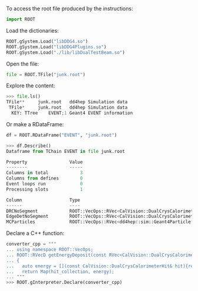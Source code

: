 To access the root file produced by the instructions:
```python
import ROOT
```
Load the dictionaries:
```python
ROOT.gSystem.Load("libDDG4.so")
ROOT.gSystem.Load("libDDG4Plugins.so")
ROOT.gSystem.Load("./lib/libDualTestBeam.so")
```
Open the file:
```python
file = ROOT.TFile("junk.root")
```
Explore the content:
```python
>>> file.ls()
TFile**		junk.root	dd4hep Simulation data
 TFile*		junk.root	dd4hep Simulation data
  KEY: TTree	EVENT;1	Geant4 EVENT information
```
Or make a RDataFrame:
```python
df = ROOT.RDataFrame("EVENT", "junk.root")
```

```python
>>> df.Describe()
Dataframe from TChain EVENT in file junk.root

Property                Value
--------                -----
Columns in total            3
Columns from defines        0
Event loops run             0
Processing slots            1

Column                  Type                                                    Origin
------                  ----                                                    ------
DRCNoSegment            ROOT::VecOps::RVec<CalVision::DualCrysCalorimeterHit*>  Dataset
EdgeDetNoSegment        ROOT::VecOps::RVec<CalVision::DualCrysCalorimeterHit*>  Dataset
MCParticles             ROOT::VecOps::RVec<dd4hep::sim::Geant4Particle*>        Dataset
```
Declare a C++ function:
```python
converter_cpp = """
... using namespace ROOT::VecOps;
... ROOT::RVecD getEnergyDeposit(const RVec<CalVision::DualCrysCalorimeterHit> &hit_collection)
... {
...   auto energy = [](const CalVision::DualCrysCalorimeterHit& hit){return hit.energyDeposit;};
...   return Map(hit_collection, energy);
... """
>>> ROOT.gInterpreter.Declare(converter_cpp)
```
